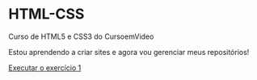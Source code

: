 # HTML-CSS
 Curso de HTML5 e CSS3  do CursoemVideo

 Estou aprendendo a criar sites e agora vou gerenciar meus repositórios!

 <a href= "https://anajulialeite.github.io/html-css/Exercícios/Exercício 1/index.html">Executar o exercício 1</a>